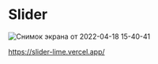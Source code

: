 # Slider

![Снимок экрана от 2022-04-18 15-40-41](https://user-images.githubusercontent.com/84917609/163810114-bd1d20e2-d86f-4657-86c9-c1dbbba46d6a.png)

https://slider-lime.vercel.app/
